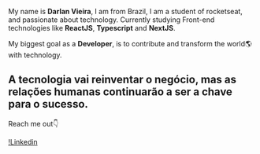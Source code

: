 

<!--
### Hi there 👋
**Darlan12/Darlan12** is a ✨ _special_ ✨ repository because its `README.md` (this file) appears on your GitHub profile.

Here are some ideas to get you started:

- 🔭 I’m currently working on ...
- 🌱 I’m currently learning ...
- 👯 I’m looking to collaborate on ...
- 🤔 I’m looking for help with ...
- 💬 Ask me about ...
- 📫 How to reach me: ...
- 😄 Pronouns: ...
- ⚡ Fun fact: ...
-->
 My name is **Darlan Vieira**, I am from Brazil, I am a student of rocketseat, and passionate about technology. Currently studying Front-end technologies like **ReactJS**, **Typescript** and **NextJS**.
 
  My biggest goal as a **Developer**, is to contribute and transform the world🌎  with technology.
  
  ## A tecnologia vai reinventar o negócio, mas as relações humanas continuarão a ser a chave para o sucesso.
  
  Reach me out👇
  
 [!Linkedin](https://www.linkedin.com/in/darlanvieira/)
